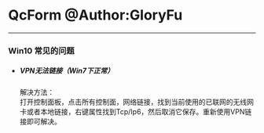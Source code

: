 # QcForm @Author:GloryFu


----------------------------------------------------------------------------------
### Win10 常见的问题
* ##### VPN无法链接（Win7下正常）  
	解决方法：  
	打开控制面板，点击所有控制面，网络链接，找到当前使用的已联网的无线网卡或者本地链接，右键属性找到Tcp/Ip6，然后取消它保存。重新使用VPN链接即可解决。